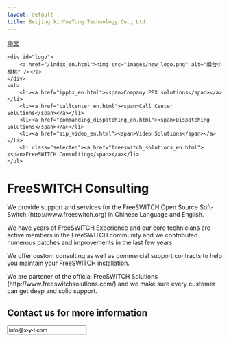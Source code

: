 ```yaml
---
layout: default
title: Beijing XinYueTong Technology Co., Ltd.
---
```


<div id="header_en">
    <div id="lang">
        <a href="/">中文</a>
    </div>

    <div id="logo">
        <a href="/index_en.html"><img src="images/new_logo.png" alt="烟台小樱桃" /></a>
    </div>
    <ul>
        <li><a href="ippbx_en.html"><span>Company PBX solutions</span></a></li>
        <li><a href="callcenter_en.html"><span>Call Center Solutions</span></a></li>
        <li><a href="commanding_dispatching_en.html"><span>Dispatching Solutions</span></a></li>
        <li><a href="sip_video_en.html"><span>Video Solutions</span></a></li>
        <li class="selected"><a href="freeswitch_solutions_en.html"><span>FreeSWITCH Consulting</span></a></li>
    </ul>
</div>


<div id="body">
    <div class="about">
        <h1>FreeSWITCH Consulting</h1>
        <div>
            <p>
		We provide support and services for the FreeSWITCH Open Source Soft-Switch (http://www.freeswitch.org) in Chinese Language and English.
            </p>
            <p>
		We have years of FreeSWITCH Experience and our core technicians are active members in the FreeSWITCH community and we contributed numerous patches and improvements in the last few years.
            </p>
            <p>
                We offer custom consulting as well as commercial support contracts to help you maintain your FreeSWITCH installation.
            </p>
            <p>
                We are partener of the official FreeSWITCH Solutions (http://www.freeswitchsolutions.com/) and we make sure every customer can get deep and solid support.
            </p>
        </div>
        <div>
            <h2>Contact us for more information</h2>
            <p><input readonly value="info@x-y-t.com"></input></p>
        </div>
    </div>
</div>
